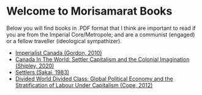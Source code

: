 # Welcome to Morisamarat Books

Below you will find books in .PDF format that I think are important to read if you are from the Imperial Core/Metropole; and are a communist (engaged) or a fellow traveller (ideological sympathizer).

* [Imperialist Canada (Gordon, 2010)](https://github.com/Morisamarat/books/blob/7d725034228de03d5e3661c87d03d7a718c4b67f/Todd%20Gordon%20-%20Imperialist%20Canada.pdf)
* [Canada In The World: Settler Capitalism and the Colonial Imagination (Shipley, 2020)](https://github.com/Morisamarat/books/blob/9b27fe7d34507ec425aa48a742ea5325a6865d92/Tyler%20A.%20Shipley%20-%20Canada%20in%20the%20World%20Settler%20Capitalism%20and%20the%20Colonial%20Imagination%20(2020).pdf)
* [Settlers (Sakai, 1983)](https://github.com/Morisamarat/books/blob/9b27fe7d34507ec425aa48a742ea5325a6865d92/J.%20Sakai%20-%20Settlers%20The%20Mythology%20of%20the%20White%20Proletariat%20from%20Mayflower%20to%20Modern%204th%20ED.pdf)
* [Divided World Divided Class: Global Political Economy and the Stratification of Labour Under Capitalism (Cope, 2012)](https://github.com/Morisamarat/books/blob/5d3ce57a60eb2cfbfd6d9174a4182390f14edbfa/Zak%20Cope%20-%20Divided%20World%20Divided%20Class%20Global%20Political%20Economy%20and%20the%20Stratification%20of%20Labour%20Under%20Capitalism%202nd%20ED.pdf)
